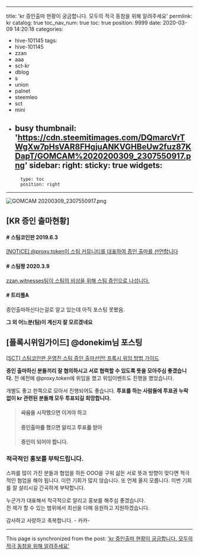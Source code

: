 
---
title: 'kr 증인출마 현황이 궁금합니다.  모두의 적극 동참을 위해 알려주세요'
permlink: kr
catalog: true
toc_nav_num: true
toc: true
position: 9999
date: 2020-03-09 14:20:18
categories:
- hive-101145
tags:
- hive-101145
- zzan
- aaa
- sct-kr
- dblog
- s
- union
- palnet
- steemleo
- sct
- mini
- busy
thumbnail: 'https://cdn.steemitimages.com/DQmarcVrTWgXw7pHsVAR8FHgjuANKVGHBeUw2fuz87KDapT/GOMCAM%2020200309_2307550917.png'
sidebar:
    right:
        sticky: true
widgets:
    -
        type: toc
        position: right
---


![GOMCAM 20200309_2307550917.png](https://cdn.steemitimages.com/DQmarcVrTWgXw7pHsVAR8FHgjuANKVGHBeUw2fuz87KDapT/GOMCAM%2020200309_2307550917.png)

##  [KR 증인 출마현황]
#### # 스팀코인판 2019.6.3 
[[NOTICE] @proxy.token이 스팀 커뮤니티를 대표하여 증인 출마를 선언합니다](https://www.steemcoinpan.com/sct/@proxy.token/notice-proxy-token)

#### # 스팀짱 2020.3.9
[zzan.witnesses팀이 스팀의 비상을 위해 스팀 증인으로 나섭니다.](https://www.steemzzang.com/hive-196917/@zzan.witnesses/zzan-witnesses)

#### # 트리플A   
증인출마하신다는걸로 알고 있는데 아직 포스팅 못봤음.

**그 외 어느분(팀)이 계신지 잘 모르겠네요**


## [플록시위임가이드] @donekim님 포스팅
[[SCT] 스팀코인판 운영진 스팀 증인 출마선언! 프록시 위임 방법 가이드](https://www.steemcoinpan.com/sct/@donekim/mfxim-sct)

**증인 출마하신 분들끼리 잘 협의하시고 서로 협력할 수 있도록 
뜻을 모아주심 좋겠습니다.**  전 예전에 @proxy.token에 위임을 했고 
위임이벤트도 진행을 했었습니다. 

개별도 좋고 한쪽으로 모아서 진행되어도 좋습니다. 
**투표를 하는 사람들에 투표권 누락없이 kr 관련된 분들께
모두 투표되길 희망합니다.** 

>#### 싸움을 시작했으면 이겨야 하고
>#### 증인출마를 했으면 알리고 투표를 받아
>#### 증인이 되어야 합니다. 

### 적극적인 홍보를 부탁드립니다. 

스파를 많이 가진 분들과 협업을 하든 OOO을 구워 삶든
서로 뜻과 방향이 맞다면 적극적인 협업을 해야 됩니다. 
이런 기회가 많지 않습니다. 또 언제 올지 모릅니다. 
이번 기회를 잘 살리시길 간곡하게 부탁합니다. 

누군가가 대표해서 적극적으로 알리고 홍보를 
해주심 좋겠습니다.  
전 제가 할 수 있는 범위에서 최선을 다해 응원하고
지원하겠습니다.   

감사하고 사랑하고 축복합니다. - 카카-

- - -

This page is synchronized from the post: ['kr 증인출마 현황이 궁금합니다.  모두의 적극 동참을 위해 알려주세요'](https://steemit.com/@kibumh/kr)
